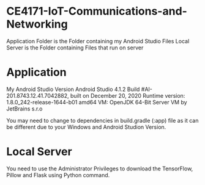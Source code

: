 # CE4171-IoT-Communications-and-Networking

Application Folder is the Folder containing my Android Studio Files
Local Server is the Folder containing Files that run on server

# Application
My Android Studio Version
Android Studio 4.1.2
Build #AI-201.8743.12.41.7042882, built on December 20, 2020
Runtime version: 1.8.0_242-release-1644-b01 amd64
VM: OpenJDK 64-Bit Server VM by JetBrains s.r.o

You may need to change to dependencies in build.gradle (:app) file as it can be different due to your Windows and Android Studion Version.

# Local Server
You need to use the Administrator Privileges to download the TensorFlow, Pillow and Flask using Python command.
